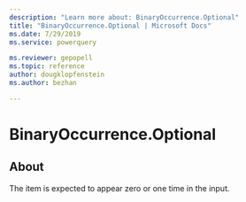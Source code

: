 ```yaml
---
description: "Learn more about: BinaryOccurrence.Optional"
title: "BinaryOccurrence.Optional | Microsoft Docs"
ms.date: 7/29/2019
ms.service: powerquery

ms.reviewer: gepopell
ms.topic: reference
author: dougklopfenstein
ms.author: bezhan

---
```

# BinaryOccurrence.Optional

## About 

The item is expected to appear zero or one time in the input.
